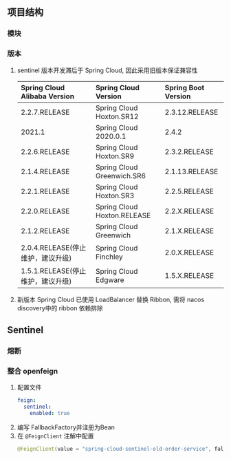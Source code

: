 ## 项目结构
### 模块

### 版本
1. sentinel 版本开发滞后于 Spring Cloud, 因此采用旧版本保证兼容性  

    |Spring Cloud Alibaba Version |Spring Cloud Version |Spring Boot Version  
    :- | :- |:-   
    |2.2.7.RELEASE|Spring Cloud Hoxton.SR12|2.3.12.RELEASE
    |2021.1|Spring Cloud 2020.0.1 |2.4.2
    |2.2.6.RELEASE|Spring Cloud Hoxton.SR9|2.3.2.RELEASE
    |2.1.4.RELEASE|Spring Cloud Greenwich.SR6|2.1.13.RELEASE
    |2.2.1.RELEASE|Spring Cloud Hoxton.SR3|2.2.5.RELEASE
    |2.2.0.RELEASE|Spring Cloud Hoxton.RELEASE|2.2.X.RELEASE
    |2.1.2.RELEASE|Spring Cloud Greenwich|2.1.X.RELEASE
    |2.0.4.RELEASE(停止维护，建议升级)|Spring Cloud Finchley|2.0.X.RELEASE
    |1.5.1.RELEASE(停止维护，建议升级)|Spring Cloud Edgware|1.5.X.RELEASE  
  

2. 新版本 Spring Cloud 已使用 LoadBalancer 替换 Ribbon, 需将 nacos discovery中的 ribbon 依赖排除

## Sentinel

### 熔断


### 整合 openfeign
1. 配置文件
    ```yaml
    feign:
      sentinel:
        enabled: true
    ```
2. 编写 FallbackFactory并注册为Bean
3. 在 `@FeignClient` 注解中配置
    ```java
    @FeignClient(value = "spring-cloud-sentinel-old-order-service", fallbackFactory = OrderClientFallbackFactory.class)
    ```